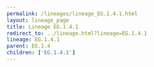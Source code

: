 ```yaml
---
permalink: /lineages/lineage_EG.1.4.1.html
layout: lineage_page
title: Lineage EG.1.4.1
redirect_to: ../lineage.html?lineage=EG.1.4.1
lineage: EG.1.4.1
parent: EG.1.4
children: ['EG.1.4.1']
---
```


